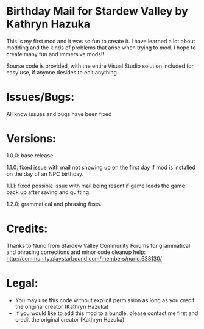 # Birthday Mail for Stardew Valley by Kathryn Hazuka

This is my first mod and it was so fun to create it. 
I have learned a lot about modding and the kinds of problems that arise when trying to mod. 
I hope to create many fun and immersive mods!!

Sourse code is provided, with the entire Visual Studio solution included for easy use, if anyone desides to edit anything.

# Issues/Bugs:
All know issues and bugs have been fixed

# Versions:
1.0.0: 
base release.

1.1.0: 
fixed issue with mail not showing up on the first day if mod is installed on the day of an NPC birthday.

1.1.1: 
fixed possible issue with mail being resent if game loads the game back up after saving and quitting.

1.2.0:
grammatical and phrasing fixes.

# Credits:
Thanks to Nurio from Stardew Valley Community Forums for grammatical and phrasing corrections and minor code cleanup help: http://community.playstarbound.com/members/nurio.638130/

# Legal:
* You may use this code without explicit permission as long as you credit the original creator (Kathryn Hazuka)
* If you would like to add this mod to a bundle, please contact me first and credit the original creator (Kathryn Hazuka)
